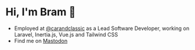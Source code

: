 # Hi, I'm Bram :wave:

- Employed at [@carandclassic](https://github.com/carandclassic) as a Lead Software Developer, working on Laravel, Inertia.js, Vue.js and Tailwind CSS
- Find me on <a rel="me" href="https://phpc.social/@brampkg">Mastodon</a>
